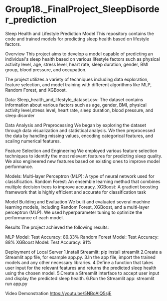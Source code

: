 # Group18._FinalProject_SleepDisorder_prediction

Sleep Health and Lifestyle Prediction Model
This repository contains the code and trained models for predicting sleep health based on lifestyle factors.

Overview
This project aims to develop a model capable of predicting an individual's sleep health based 
on various lifestyle factors such as physical activity level, age, stress level, heart rate, 
sleep duration, gender, BMI group, blood pressure, and occupation.

The project utilizes a variety of techniques including data exploration, feature selection, 
and model training with different algorithms like MLP, Random Forest, and XGBoost.

Data:
Sleep_health_and_lifestyle_dataset.csv: The dataset contains information about various factors such as age, gender, 
BMI, physical activity level,stress level, heart rate, sleep duration, blood pressure, and sleep disorder


Data Analysis and Preprocessing
We began by exploring the dataset through data visualization and statistical analysis. 
We then preprocessed the data by handling missing values, encoding categorical features, and scaling numerical features.

Feature Selection and Engineering
We employed various feature selection techniques to identify the most relevant features for predicting sleep quality. 
We also engineered new features based on existing ones to improve model performance.

Models:
Multi-layer Perceptron (MLP): A type of neural network used for classification.
Random Forest: An ensemble learning method that combines multiple decision trees to improve accuracy.
XGBoost: A gradient boosting framework that is highly efficient and accurate for classification task

Model Building and Evaluation
We built and evaluated several machine learning models, including Random Forest, XGBoost, and a multi-layer perceptron (MLP). 
We used hyperparameter tuning to optimize the performance of each model.

Results
The project achieved the following results:

MLP Model:
Test Accuracy: 89.33%
Random Forest Model:
Test Accuracy: 88%
XGBoost Model:
Test Accuracy: 91%


Deployment of Local Server
1.Install Streamlit:
pip install streamlit
2.Create a Streamlit app file, for example app.py.
3.In the app file, import the trained models and any other necessary libraries.
4.Define a function that takes user input for the relevant features and returns the predicted sleep health using the chosen model.
5.Create a Streamlit interface to accept user input and display the predicted sleep health.
6.Run the Streamlit app:
streamlit run app.py

Video Demonstration
https://youtu.be/5NBoAlQ5sjE

